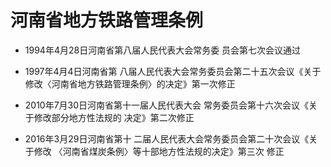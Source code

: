 # 河南省地方铁路管理条例

- 1994年4月28日河南省第八届人民代表大会常务委
  员会第七次会议通过

- 1997年4月4日河南省第
  八届人民代表大会常务委员会第二十五次会议《关于
  修改〈河南省地方铁路管理条例〉的决定》第一次修正

- 2010年7月30日河南省第十一届人民代表大会
  常务委员会第十六次会议《关于修改部分地方性法规的
  决定》第二次修正

- 2016年3月29日河南省第十
  二届人民代表大会常务委员会第二十次会议《关于修改
  〈河南省煤炭条例〉等十部地方性法规的决定》第三次
  修正

<!-- INFO END -->
